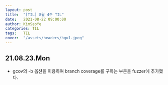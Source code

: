 ```yaml
---
layout: post
title:  "[TIL] 8월 4주 TIL"
date:   2021-08-22 09:00:00
author: KimSeoYe
categories: TIL
tags:   TIL
cover:  "/assets/headers/hgu1.jpeg"
---
```


## 21.08.23.Mon
- gcov의 -b 옵션을 이용하여 branch coverage를 구하는 부분을 fuzzer에 추가했다.